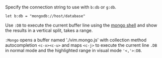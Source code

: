Specify the connection string to use with `b:db` or `g:db`.

```vim
let b:db = "mongodb://host/database"
```

Use `:DB` to execute the current buffer line using the [mongo
shell](https://docs.mongodb.com/manual/mongo/) and show the results in a
vertical split, takes a range.

`:Mongo` opens a buffer named './vim.mongo.js' with collection method
autocompletion `<c-x><c-u>` and maps `<c-j>` to execute the current line `.DB`
in normal mode and the highlighted range in visual mode `'<,'>:DB`.

